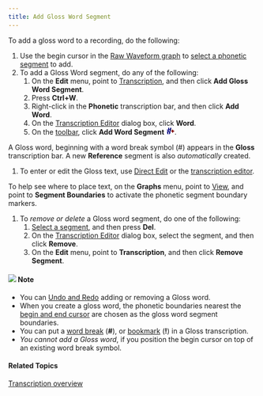```yaml
---
title: Add Gloss Word Segment
---
```


To add a gloss word to a recording, do the following:

1. Use the begin cursor in the [Raw Waveform graph](../../graphs/types/raw-waveform) to [select a phonetic segment](../select-segment) to add.
1. To add a Gloss Word segment, do any of the following:
   1. On the **Edit** menu, point to [Transcription](overview), and then click **Add Gloss Word Segment**.
   1. Press **Ctrl+W**.
   1. Right-click in the **Phonetic** transcription bar, and then click **Add Word**.
   1. On the [Transcription Editor](editor) dialog box, click **Word**.
   1. On the [toolbar](../../../toolbar/toolbar), click **Add Word Segment** ![](../../../../images/059.png).

A Gloss word, beginning with a word break symbol (#) appears in the **Gloss** transcription bar. A new **Reference** segment is also *automatically* created.

1. To enter or edit the Gloss text, use [Direct Edit](../direct-edit) or the [transcription editor](editor).

To help see where to place text, on the **Graphs** menu, point to [View](../../graphs/view), and point to **Segment Boundaries** to activate the phonetic segment boundary markers.

1. To *remove or delete* a Gloss word segment, do one of the following:
   1. [Select a segment](../select-segment), and then press **Del**.
   1. On the [Transcription Editor](editor) dialog box, select the segment, and then click **Remove**.
   1. On the **Edit** menu, point to **Transcription**, and then click **Remove Segment**.

#### ![](../../../../images/001.png) **Note**
- You can [Undo and Redo](../../edit/undo-redo) adding or removing a Gloss word.
- When you create a gloss word, the phonetic boundaries nearest the [begin and end cursor](../../graphs/begin-end-cursors) are chosen as the gloss word segment boundaries.
- You can put a [word break](word-break) (**#**), or [bookmark](add-gloss-bookmark) (**!**) in a Gloss transcription.
- *You cannot add a Gloss word*, if you position the begin cursor on top of an existing word break symbol.

#### **Related Topics**
[Transcription overview](overview)